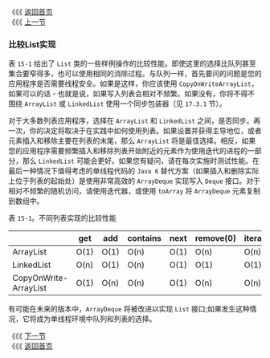《《《 [返回首页](../README.md)       <br/>
《《《 [上一节](02_Implementing_List.md)

### 比较List实现

表 `15-1` 给出了 `List` 类的一些样例操作的比较性能。即使这里的选择比队列甚至集合要窄得多，也可以使用相同的消除过程。与队列一样，首先要问的问题是您的应用程序是否需要线程安全。如果是这样，你应该使用 `CopyOnWriteArrayList`，如果可以的话 - 也就是说，如果写入列表会相对不频繁。如果没有，你将不得不围绕 `ArrayList` 或 `LinkedList` 使用一个同步包装器（见 `17.3.1` 节）。

对于大多数列表应用程序，选择在 `ArrayList` 和 `LinkedList` 之间，是否同步。再一次，你的决定将取决于在实践中如何使用列表。如果设置并获得主导地位，或者元素插入和移除主要在列表的末尾，那么 `ArrayList` 将是最佳选择。相反，如果您的应用程序需要频繁插入和移除列表开始附近的元素作为使用迭代的进程的一部分，那么 `LinkedList` 可能会更好。如果您有疑问，请在每次实施时测试性能。在最后一种情况下值得考虑的单线程代码的 `Java 6` 替代方案（如果插入和删除实际上位于列表的起始处）是使用非常高效的 `ArrayDeque` 实现写入 `Deque` 接口。对于相对不频繁的随机访问，请使用迭代器，或使用 `toArray` 将 `ArrayDeque` 元素复制到数组中。

表 `15-1`。不同列表实现的比较性能

　　|get| add| contains |next |remove(0) |iterator.remove
---|---|---|---|---|---|---
ArrayList             |O(1) | O(1) | O(n) |O(1) | O(n) | O(n)
LinkedList            |O(n) | O(1) | O(n) |O(1) | O(1) | O(1)
CopyOnWrite-ArrayList |O(1) | O(n) | O(n) |O(1) | O(n) | O(n)

有可能在未来的版本中，`ArrayDeque` 将被改进以实现 `List` 接口;如果发生这种情况，它将成为单线程环境中队列和列表的选择。

《《《 [下一节](../ch16/00_Maps.md)      <br/>
《《《 [返回首页](../README.md)